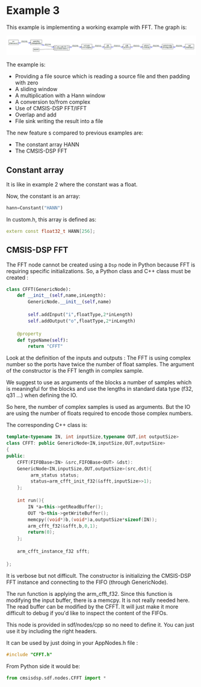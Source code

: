 # Example 3

This example is implementing a working example with FFT. The graph is:

![graph3](graph3.PNG)

The example is:

- Providing a file source which is reading a source file and then padding with zero 
- A sliding window 
- A multiplication with a Hann window 
- A conversion to/from complex
- Use of CMSIS-DSP FFT/IFFT 
- Overlap and add 
- File sink writing the result into a file 

The new feature s compared to previous examples are:

- The constant array HANN 
- The CMSIS-DSP FFT 

## Constant array

It is like in example 2 where the constant was a float.

Now, the constant is an array:

```python
hann=Constant("HANN")
```



In custom.h, this array is defined as:

```C++
extern const float32_t HANN[256];
```



## CMSIS-DSP FFT

The FFT node cannot be created using a `Dsp` node in Python because FFT is requiring specific initializations. So, a Python class and C++ class must be created :



```python
class CFFT(GenericNode):
    def __init__(self,name,inLength):
        GenericNode.__init__(self,name)

        self.addInput("i",floatType,2*inLength)
        self.addOutput("o",floatType,2*inLength)

    @property
    def typeName(self):
        return "CFFT"
```

Look at the definition of the inputs and outputs : The FFT is using complex number so the ports have twice the number of float samples. The argument of the constructor is the FFT length in complex sample.

We suggest to use as arguments of the blocks a number of samples which is meaningful for the blocks and use the lengths in standard data type (f32, q31 ...) when defining the IO.

So here, the number of complex samples is used as arguments. But the IO are using the number of floats required to encode those complex numbers.

The corresponding C++ class is:

```C++
template<typename IN, int inputSize,typename OUT,int outputSize>
class CFFT: public GenericNode<IN,inputSize,OUT,outputSize>
{
public:
    CFFT(FIFOBase<IN> &src,FIFOBase<OUT> &dst):
    GenericNode<IN,inputSize,OUT,outputSize>(src,dst){
         arm_status status;
         status=arm_cfft_init_f32(&sfft,inputSize>>1);
    };

    int run(){
        IN *a=this->getReadBuffer();
        OUT *b=this->getWriteBuffer();
        memcpy((void*)b,(void*)a,outputSize*sizeof(IN));
        arm_cfft_f32(&sfft,b,0,1);
        return(0);
    };

    arm_cfft_instance_f32 sfft;

};
```

It is verbose but not difficult. The constructor is initializing the CMSIS-DSP FFT instance and connecting to the FIFO (through GenericNode).



The run function is applying the arm_cfft_f32. Since this function is modifying the input buffer, there is a memcpy. It is not really needed here. The read buffer can be modified by the CFFT. It will just make it more difficult to debug if you'd like to inspect the content of the FIFOs.



This node is provided in sdf/nodes/cpp so no need to define it. You can just use it by including the right headers.

It can be used by just doing in your AppNodes.h file :

```c++
#include "CFFT.h"
```

From Python side it would be:

```python
from cmsisdsp.sdf.nodes.CFFT import *
```

